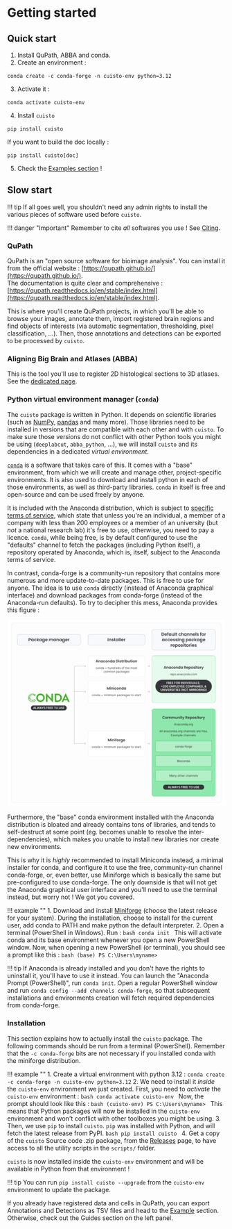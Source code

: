 # Getting started

## Quick start
1. Install QuPath, ABBA and conda.
2. Create an environment :
```
conda create -c conda-forge -n cuisto-env python=3.12
```
3. Activate it :
```
conda activate cuisto-env
```
4. Install `cuisto`
```
pip install cuisto
```
If you want to build the doc locally :
```
pip install cuisto[doc]
```
5. Check the [Examples section](https://teamncmc.github.io/cuisto/main-using-notebooks.html) !

## Slow start
!!! tip
    If all goes well, you shouldn't need any admin rights to install the various pieces of software used before `cuisto`.

!!! danger "Important"
    Remember to cite *all* softwares you use ! See [Citing](main-citing.md).

### QuPath
QuPath is an "open source software for bioimage analysis". You can install it from the official website : [https://qupath.github.io/](https://qupath.github.io/).  
The documentation is quite clear and comprehensive : [https://qupath.readthedocs.io/en/stable/index.html](https://qupath.readthedocs.io/en/stable/index.html).

This is where you'll create QuPath projects, in which you'll be able to browse your images, annotate them, import registered brain regions and find objects of interests (via automatic segmentation, thresholding, pixel classification, ...). Then, those annotations and detections can be exported to be processed by `cuisto`.

### Aligning Big Brain and Atlases (ABBA)
This is the tool you'll use to register 2D histological sections to 3D atlases. See the [dedicated page](guide-install-abba.md).

### Python virtual environment manager (`conda`)
The `cuisto` package is written in Python. It depends on scientific libraries (such as [NumPy](https://numpy.org/), [pandas](https://pandas.pydata.org/) and many more). Those libraries need to be installed in versions that are compatible with each other and with `cuisto`. To make sure those versions do not conflict with other Python tools you might be using (`deeplabcut`, `abba_python`, ...), we will install `cuisto` and its dependencies in a dedicated *virtual environment*.

[`conda`](https://docs.conda.io/en/latest/) is a software that takes care of this. It comes with a "base" environment, from which we will create and manage other, project-specific environments. It is also used to download and install python in each of those environments, as well as third-party libraries. `conda` in itself is free and open-source and can be used freely by anyone.

It is included with the Anaconda distribution, which is subject to [specific terms of service](https://www.anaconda.com/blog/update-on-anacondas-terms-of-service-for-academia-and-research), which state that unless you're an individual, a member of a company with less than 200 employees or a member of an university (but *not* a national research lab) it's free to use, otherwise, you need to pay a licence. `conda`, while being free, is by default configured to use the "defaults" channel to fetch the packages (including Python itself), a repository operated by Anaconda, which is, itself, subject to the Anaconda terms of service.

In contrast, conda-forge is a community-run repository that contains more numerous and more update-to-date packages. This is free to use for anyone. The idea is to use `conda` directly (instead of Anaconda graphical interface) and download packages from conda-forge (instead of the Anaconda-run defaults). To try to decipher this mess, Anaconda provides this figure :

![Anaconda terms of service](images/anaconda-licences.png)

Furthermore, the "base" conda environment installed with the Anaconda distribution is bloated and already contains tons of libraries, and tends to self-destruct at some point (eg. becomes unable to resolve the inter-dependencies), which makes you unable to install new libraries nor create new environments.

This is why it is *highly* recommended to install Miniconda instead, a minimal installer for conda, and configure it to use the free, community-run channel conda-forge, or, even better, use Miniforge which is basically the same but pre-configured to use conda-forge. The only downside is that will not get the Anaconda graphical user interface and you'll need to use the terminal instead, but worry not ! We got you covered.

!!! example ""
    1. Download and install [Miniforge](https://conda-forge.org/download/) (choose the latest release for your system). During the installation, choose to install for the current user, add conda to PATH and make python the default interpreter.
    2. Open a terminal (PowerShell in Windows). Run :
    ```bash
    conda init
    ```
    This will activate conda and its base environment whenever you open a new PowerShell window. Now, when opening a new PowerShell (or terminal), you should see a prompt like this :
    ```bash
    (base) PS C:\Users\myname>
    ```

!!! tip
    If Anaconda is already installed and you don't have the rights to uninstall it, you'll have to use it instead. You can launch the "Anaconda Prompt (PowerShell)", run `conda init`. Open a regular PowerShell window and run `conda config --add channels conda-forge`, so that subsequent installations and environments creation will fetch required dependencies from conda-forge.

### Installation
This section explains how to actually install the `cuisto` package.
The following commands should be run from a terminal (PowerShell). Remember that the `-c conda-forge` bits are not necessary if you installed conda with the miniforge distribution.

!!! example ""
    1. Create a virtual environment with python 3.12 :
    ```
    conda create -c conda-forge -n cuisto-env python=3.12
    ```
    2. We need to install it *inside* the `cuisto-env` environment we just created. First, you need to *activate* the `cuisto-env` environment :
    ```bash
    conda activate cuisto-env
    ```
    Now, the prompt should look like this :
    ```bash
    (cuisto-env) PS C:\Users\myname>
    ```
    This means that Python packages will now be installed in the `cuisto-env` environment and won't conflict with other toolboxes you might be using.
    3. Then, we use `pip` to install `cuisto`. `pip` was installed with Python, and will fetch the latest release from PyPI.
    ```bash
    pip install cuisto
    ```
    4. Get a copy of the `cuisto` Source code .zip package, from the [Releases](https://github.com/TeamNCMC/cuisto/releases/latest) page, to have access to all the utility scripts in the `scripts/` folder.

`cuisto` is now installed inside the `cuisto-env` environment and will be available in Python from that environment !

!!! tip
    You can run `pip install cuisto --upgrade` from the `cuisto-env` environment to update the package.

If you already have registered data and cells in QuPath, you can export Annotations and Detections as TSV files and head to the [Example](main-using-notebooks.md) section. Otherwise, check out the Guides section on the left panel.